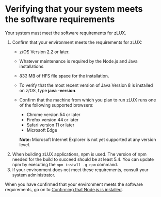 # Verifying that your system meets the software requirements

Your system must meet the software requirements for zLUX.

1. Confirm that your environment meets the requirements for zLUX:
   * z/OS Version 2.2 or later.
   * Whatever maintenance is required by the Node.js and Java installations.
   * 833 MB of HFS file space for the installation.
   * To verify that the most recent version of Java Version 8 is installed on z/OS, type **java -version**.
   * Confirm that the machine from which you plan to run zLUX runs one of the following supported browsers:

     * Chrome version 54 or later
     * Firefox version 44 or later
     * Safari version 11 or later
     * Microsoft Edge

     **Note:** Microsoft Internet Explorer is not yet supported at any version level.
2. When building zLUX applications, npm is used. The version of npm needed for the build to succeed should be at least 5.4. You can update npm by executing the `npm install -g npm` command.
3. If your environment does not meet these requirements, consult your system administrator. 

When you have confirmed that your environment meets the software requirements, go on to [Confirming that Node.js is installed](confirming-that-node.js-is-installed-on-the-z-os-host.md).

